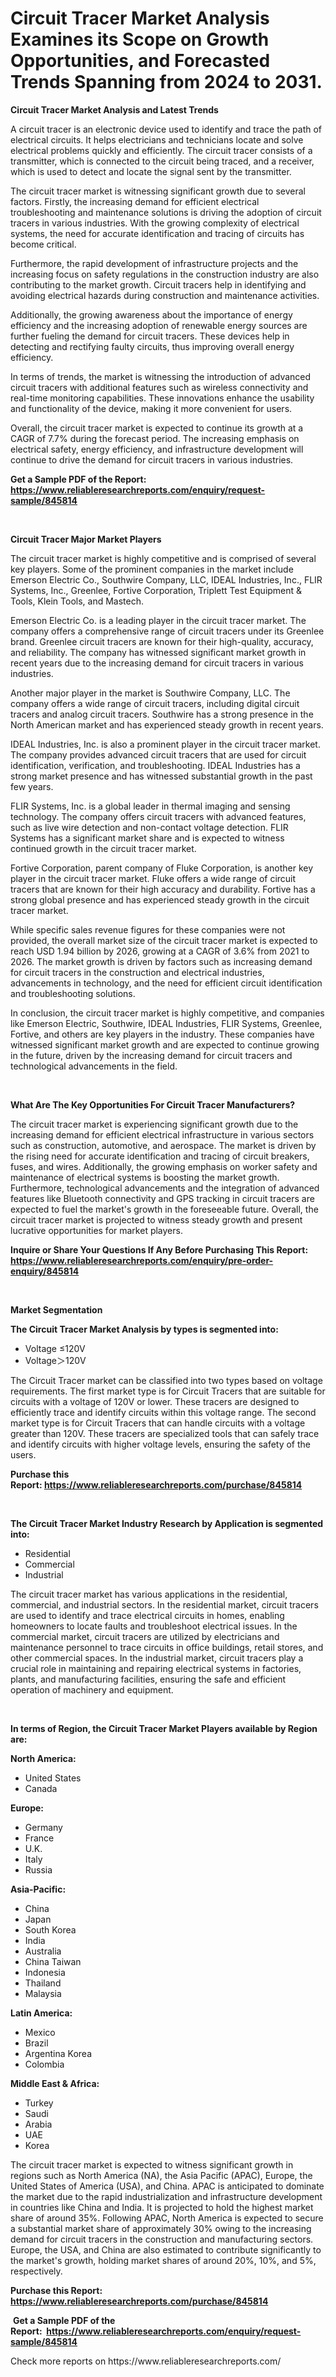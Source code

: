 <p><h1>Circuit Tracer Market Analysis Examines its Scope on Growth Opportunities, and Forecasted Trends Spanning from 2024 to 2031.</h1></p><p><strong>Circuit Tracer Market Analysis and Latest Trends</strong></p>
<p><p>A circuit tracer is an electronic device used to identify and trace the path of electrical circuits. It helps electricians and technicians locate and solve electrical problems quickly and efficiently. The circuit tracer consists of a transmitter, which is connected to the circuit being traced, and a receiver, which is used to detect and locate the signal sent by the transmitter.</p><p>The circuit tracer market is witnessing significant growth due to several factors. Firstly, the increasing demand for efficient electrical troubleshooting and maintenance solutions is driving the adoption of circuit tracers in various industries. With the growing complexity of electrical systems, the need for accurate identification and tracing of circuits has become critical.</p><p>Furthermore, the rapid development of infrastructure projects and the increasing focus on safety regulations in the construction industry are also contributing to the market growth. Circuit tracers help in identifying and avoiding electrical hazards during construction and maintenance activities.</p><p>Additionally, the growing awareness about the importance of energy efficiency and the increasing adoption of renewable energy sources are further fueling the demand for circuit tracers. These devices help in detecting and rectifying faulty circuits, thus improving overall energy efficiency.</p><p>In terms of trends, the market is witnessing the introduction of advanced circuit tracers with additional features such as wireless connectivity and real-time monitoring capabilities. These innovations enhance the usability and functionality of the device, making it more convenient for users.</p><p>Overall, the circuit tracer market is expected to continue its growth at a CAGR of 7.7% during the forecast period. The increasing emphasis on electrical safety, energy efficiency, and infrastructure development will continue to drive the demand for circuit tracers in various industries.</p></p>
<p><strong>Get a Sample PDF of the Report:&nbsp; <a href="https://www.reliableresearchreports.com/enquiry/request-sample/845814">https://www.reliableresearchreports.com/enquiry/request-sample/845814</a></strong></p>
<p>&nbsp;</p>
<p><strong>Circuit Tracer Major Market Players</strong></p>
<p><p>The circuit tracer market is highly competitive and is comprised of several key players. Some of the prominent companies in the market include Emerson Electric Co., Southwire Company, LLC, IDEAL Industries, Inc., FLIR Systems, Inc., Greenlee, Fortive Corporation, Triplett Test Equipment & Tools, Klein Tools, and Mastech. </p><p>Emerson Electric Co. is a leading player in the circuit tracer market. The company offers a comprehensive range of circuit tracers under its Greenlee brand. Greenlee circuit tracers are known for their high-quality, accuracy, and reliability. The company has witnessed significant market growth in recent years due to the increasing demand for circuit tracers in various industries. </p><p>Another major player in the market is Southwire Company, LLC. The company offers a wide range of circuit tracers, including digital circuit tracers and analog circuit tracers. Southwire has a strong presence in the North American market and has experienced steady growth in recent years. </p><p>IDEAL Industries, Inc. is also a prominent player in the circuit tracer market. The company provides advanced circuit tracers that are used for circuit identification, verification, and troubleshooting. IDEAL Industries has a strong market presence and has witnessed substantial growth in the past few years. </p><p>FLIR Systems, Inc. is a global leader in thermal imaging and sensing technology. The company offers circuit tracers with advanced features, such as live wire detection and non-contact voltage detection. FLIR Systems has a significant market share and is expected to witness continued growth in the circuit tracer market. </p><p>Fortive Corporation, parent company of Fluke Corporation, is another key player in the circuit tracer market. Fluke offers a wide range of circuit tracers that are known for their high accuracy and durability. Fortive has a strong global presence and has experienced steady growth in the circuit tracer market. </p><p>While specific sales revenue figures for these companies were not provided, the overall market size of the circuit tracer market is expected to reach USD 1.94 billion by 2026, growing at a CAGR of 3.6% from 2021 to 2026. The market growth is driven by factors such as increasing demand for circuit tracers in the construction and electrical industries, advancements in technology, and the need for efficient circuit identification and troubleshooting solutions. </p><p>In conclusion, the circuit tracer market is highly competitive, and companies like Emerson Electric, Southwire, IDEAL Industries, FLIR Systems, Greenlee, Fortive, and others are key players in the industry. These companies have witnessed significant market growth and are expected to continue growing in the future, driven by the increasing demand for circuit tracers and technological advancements in the field.</p></p>
<p>&nbsp;</p>
<p><strong>What Are The Key Opportunities For Circuit Tracer Manufacturers?</strong></p>
<p><p>The circuit tracer market is experiencing significant growth due to the increasing demand for efficient electrical infrastructure in various sectors such as construction, automotive, and aerospace. The market is driven by the rising need for accurate identification and tracing of circuit breakers, fuses, and wires. Additionally, the growing emphasis on worker safety and maintenance of electrical systems is boosting the market growth. Furthermore, technological advancements and the integration of advanced features like Bluetooth connectivity and GPS tracking in circuit tracers are expected to fuel the market's growth in the foreseeable future. Overall, the circuit tracer market is projected to witness steady growth and present lucrative opportunities for market players.</p></p>
<p><strong>Inquire or Share Your Questions If Any Before Purchasing This Report: <a href="https://www.reliableresearchreports.com/enquiry/pre-order-enquiry/845814">https://www.reliableresearchreports.com/enquiry/pre-order-enquiry/845814</a></strong></p>
<p>&nbsp;</p>
<p><strong>Market Segmentation</strong></p>
<p><strong>The Circuit Tracer Market Analysis by types is segmented into:</strong></p>
<p><ul><li>Voltage ≤120V</li><li>Voltage＞120V</li></ul></p>
<p><p>The Circuit Tracer market can be classified into two types based on voltage requirements. The first market type is for Circuit Tracers that are suitable for circuits with a voltage of 120V or lower. These tracers are designed to efficiently trace and identify circuits within this voltage range. The second market type is for Circuit Tracers that can handle circuits with a voltage greater than 120V. These tracers are specialized tools that can safely trace and identify circuits with higher voltage levels, ensuring the safety of the users.</p></p>
<p><strong>Purchase this Report:&nbsp;<a href="https://www.reliableresearchreports.com/purchase/845814">https://www.reliableresearchreports.com/purchase/845814</a></strong></p>
<p>&nbsp;</p>
<p><strong>The Circuit Tracer Market Industry Research by Application is segmented into:</strong></p>
<p><ul><li>Residential</li><li>Commercial</li><li>Industrial</li></ul></p>
<p><p>The circuit tracer market has various applications in the residential, commercial, and industrial sectors. In the residential market, circuit tracers are used to identify and trace electrical circuits in homes, enabling homeowners to locate faults and troubleshoot electrical issues. In the commercial market, circuit tracers are utilized by electricians and maintenance personnel to trace circuits in office buildings, retail stores, and other commercial spaces. In the industrial market, circuit tracers play a crucial role in maintaining and repairing electrical systems in factories, plants, and manufacturing facilities, ensuring the safe and efficient operation of machinery and equipment.</p></p>
<p>&nbsp;</p>
<p><strong>In terms of Region, the Circuit Tracer Market Players available by Region are:</strong></p>
<p>
    <p> <strong> North America: </strong>
        <ul>
            <li>United States</li>
            <li>Canada</li>
        </ul>
        </p> 
    <p> <strong> Europe: </strong>
        <ul>
            <li>Germany</li>
            <li>France</li>
            <li>U.K.</li>
            <li>Italy</li>
            <li>Russia</li>
        </ul>
        </p> 
    <p> <strong> Asia-Pacific: </strong>
        <ul>
            <li>China</li>
            <li>Japan</li>
            <li>South Korea</li>
            <li>India</li>
            <li>Australia</li>
            <li>China Taiwan</li>
            <li>Indonesia</li>
            <li>Thailand</li>
            <li>Malaysia</li>
        </ul>
        </p> 
    <p> <strong> Latin America: </strong>
        <ul>
            <li>Mexico</li>
            <li>Brazil</li>
            <li>Argentina Korea</li>
            <li>Colombia</li>
        </ul>
        </p> 
    <p> <strong> Middle East & Africa: </strong>
        <ul>
            <li>Turkey</li>
            <li>Saudi</li>
            <li>Arabia</li>
            <li>UAE</li>
            <li>Korea</li>
        </ul>
    </p>
    </p>
<p><p>The circuit tracer market is expected to witness significant growth in regions such as North America (NA), the Asia Pacific (APAC), Europe, the United States of America (USA), and China. APAC is anticipated to dominate the market due to the rapid industrialization and infrastructure development in countries like China and India. It is projected to hold the highest market share of around 35%. Following APAC, North America is expected to secure a substantial market share of approximately 30% owing to the increasing demand for circuit tracers in the construction and manufacturing sectors. Europe, the USA, and China are also estimated to contribute significantly to the market's growth, holding market shares of around 20%, 10%, and 5%, respectively.</p></p>
<p><strong>Purchase this Report: <a href="https://www.reliableresearchreports.com/purchase/845814">https://www.reliableresearchreports.com/purchase/845814</a></strong></p>
<p>&nbsp;<strong>Get a Sample PDF of the Report:&nbsp;&nbsp;<a href="https://www.reliableresearchreports.com/enquiry/request-sample/845814">https://www.reliableresearchreports.com/enquiry/request-sample/845814</a></strong></p>
<p><strong></strong></p>
<p>Check more reports on https://www.reliableresearchreports.com/</p>